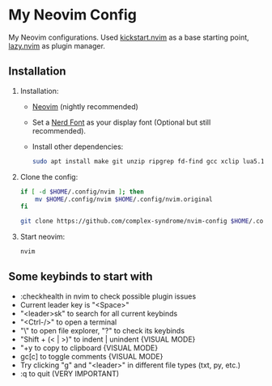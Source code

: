 # My Neovim Config

My Neovim configurations. Used [kickstart.nvim](https://github.com/nvim-lua/kickstart.nvim) as a base starting point, [lazy.nvim](https://github.com/folke/lazy.nvim) as plugin manager.

## Installation

1. Installation:
   - [Neovim](https://neovim.io) (nightly recommended)
   - Set a [Nerd Font](https://github.com/ryanoasis/nerd-fonts) as your display font (Optional but still recommended).
   - Install other dependencies:

       ```sh
       sudo apt install make git unzip ripgrep fd-find gcc xclip lua5.1 liblua5.1-0-dev
       ```

2. Clone the config:

    ```sh
    if [ -d $HOME/.config/nvim ]; then
        mv $HOME/.config/nvim $HOME/.config/nvim.original
    fi

    git clone https://github.com/complex-syndrome/nvim-config $HOME/.config/nvim
    ```

3. Start neovim:

    ```sh
    nvim
    ```

## Some keybinds to start with

- :checkhealth in nvim to check possible plugin issues
- Current leader key is "\<Space\>"
- "\<leader\>sk" to search for all current keybinds
- "<Ctrl-\/>" to open a terminal
- "\\" to open file explorer, "?" to check its keybinds
- "Shift + (< | >)" to indent | unindent {VISUAL MODE}
- "+y to copy to clipboard {VISUAL MODE}
- gc\[c\] to toggle comments {VISUAL MODE}
- Try clicking "g" and "\<leader\>" in different file types (txt, py, etc.)
- :q to quit (VERY IMPORTANT)
